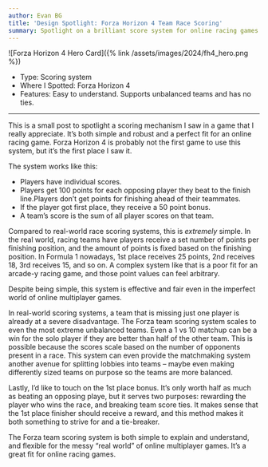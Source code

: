 ```yaml
---
author: Evan BG
title: 'Design Spotlight: Forza Horizon 4 Team Race Scoring'
summary: Spotlight on a brilliant score system for online racing games.
---
```

<style>img {max-height: 215px}</style>

![Forza Horizon 4 Hero Card]({% link /assets/images/2024/fh4_hero.png %})

- Type: Scoring system
- Where I Spotted: Forza Horizon 4
- Features: Easy to understand. Supports unbalanced teams and has no ties.
---

This is a small post to spotlight a scoring mechanism I saw in a game that I really appreciate. It’s both simple and robust and a perfect fit for an online racing game. Forza Horizon 4 is probably not the first game to use this system, but it’s the first place I saw it.

The system works like this:
- Players have individual scores.
- Players get 100 points for each opposing player they beat to the finish line.Players don’t get points for finishing ahead of their teammates.
- If the player got first place, they receive a 50 point bonus.
- A team’s score is the sum of all player scores on that team.

Compared to real-world race scoring systems, this is _extremely_ simple. In the real world, racing teams have players receive a set number of points per finishing position, and the amount of points is fixed based on the finishing position. In Formula 1 nowadays, 1st place receives 25 points, 2nd receives 18, 3rd receives 15, and so on. A complex system like that is a poor fit for an arcade-y racing game, and those point values can feel arbitrary.

Despite being simple, this system is effective and fair even in the imperfect world of  online multiplayer games. 

In real-world scoring systems, a team that is missing just one player is already at a severe disadvantage. The Forza team scoring system scales to even the most extreme unbalanced teams. Even a 1 vs 10 matchup can be a win for the solo  player if they are better than half of the other team. This is possible because the scores scale based on the number of opponents present in a race. This system can even provide the matchmaking system another avenue for splitting lobbies into teams – maybe even making differently sized teams on purpose so the teams are more balanced.

Lastly, I’d like to touch on the 1st place bonus. It’s only worth half as much as beating an opposing playe, but it serves two purposes: rewarding the player who wins the race, and breaking team score ties. It makes sense that the 1st place finisher should receive a reward, and this method makes it both something to strive for and a tie-breaker.

The Forza team scoring system is both simple to explain and understand, and flexible for the messy “real world” of online multiplayer games. It’s a great fit for online racing games.
